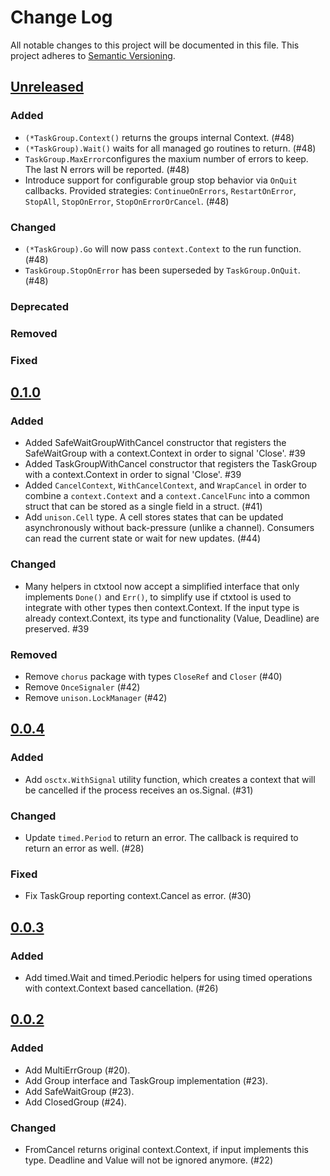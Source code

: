 # Change Log
All notable changes to this project will be documented in this file.
This project adheres to [Semantic Versioning](http://semver.org/).

## [Unreleased]

### Added

- `(*TaskGroup.Context()` returns the groups internal Context. (#48)
- `(*TaskGroup).Wait()` waits for all managed go routines to return. (#48)
- `TaskGroup.MaxError`configures the maxium number of errors to keep. The
  last N errors will be reported. (#48)
- Introduce support for configurable group stop behavior via `OnQuit`
  callbacks. Provided strategies: `ContinueOnErrors`, `RestartOnError`,
  `StopAll`, `StopOnError`, `StopOnErrorOrCancel`. (#48)

### Changed

- `(*TaskGroup).Go` will now pass `context.Context` to the run function. (#48)
- `TaskGroup.StopOnError` has been superseded by `TaskGroup.OnQuit`. (#48)

### Deprecated

### Removed

### Fixed

## [0.1.0]

### Added

- Added SafeWaitGroupWithCancel constructor that registers the SafeWaitGroup
  with a context.Context in order to signal 'Close'. #39
- Added TaskGroupWithCancel constructor that registers the TaskGroup with a
  context.Context in order to signal 'Close'. #39
- Added `CancelContext`, `WithCancelContext`, and `WrapCancel` in order to combine
  a `context.Context` and a `context.CancelFunc` into a common struct that can be
  stored as a single field in a struct. (#41)
- Add `unison.Cell` type. A cell stores states that can be updated
  asynchronously without back-pressure (unlike a channel). Consumers can read the current state
  or wait for new updates. (#44)

### Changed

- Many helpers in ctxtool now accept a simplified interface that only
  implements `Done()` and `Err()`, to simplify use if ctxtool is used to
  integrate with other types then context.Context. If the input type is already
  context.Context, its type and functionality (Value, Deadline) are preserved.
  #39

### Removed

- Remove `chorus` package with types `CloseRef` and `Closer` (#40)
- Remove `OnceSignaler` (#42)
- Remove `unison.LockManager` (#42)

## [0.0.4]

### Added

- Add `osctx.WithSignal` utility function, which creates a context that will be cancelled if the process receives an os.Signal. (#31)

### Changed

- Update `timed.Period` to return an error. The callback is required to return an error as well. (#28)

### Fixed

- Fix TaskGroup reporting context.Cancel as error. (#30)

## [0.0.3]

### Added
- Add timed.Wait and timed.Periodic helpers for using timed operations with context.Context based cancellation. (#26)

## [0.0.2]

### Added

- Add MultiErrGroup (#20).
- Add Group interface and TaskGroup implementation (#23).
- Add SafeWaitGroup (#23).
- Add ClosedGroup (#24).

### Changed

- FromCancel returns original context.Context, if input implements this type. Deadline and Value will not be ignored anymore. (#22)


[Unreleased]: https://github.com/elastic/go-concert/compare/v0.1.0...HEAD
[0.1.0]: https://github.com/elastic/go-concert/compare/v0.0.4...v0.1.0
[0.0.4]: https://github.com/elastic/go-concert/compare/v0.0.3...v0.0.4
[0.0.3]: https://github.com/elastic/go-concert/compare/v0.0.2...v0.0.3
[0.0.2]: https://github.com/elastic/go-concert/compare/v0.0.1...v0.0.2
